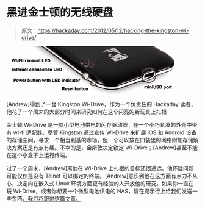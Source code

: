 # 黑进金士顿的无线硬盘

> 原文：<https://hackaday.com/2012/05/12/hacking-the-kingston-wi-drive/>

![](img/1cf3772625cbd0e07b90951ed697d656.png "widrive")

[Andrew]得到了一台 Kingston Wi-Drive，作为一个负责任的 Hackaday 读者，他花了一个周末的大部分时间来研究如何在这个闪亮的新玩具上扎根

金士顿 Wi-Drive 是一款小型电池供电的闪存驱动器，在一个小巧紧凑的外壳中带有 wi-fi 适配器。尽管 Kingston 通过宣传 Wi-Drive 来扩展 iOS 和 Android 设备的存储空间，寻求一个相当利基的市场，但一个可以放在口袋里的网络附加存储解决方案还是有点有趣。不幸的是，金斯敦决定锁定 Wi-Drive；[Andrew]甚至不能在这个小盒子上运行终端。

过了一个周末，[Andrew]离他在 Wi-Drive 上扎根的目标还很遥远。他怀疑问题可能仅仅是没有 Telnet 可以绑定的终端。[Andrew]意识到他在这方面有点力不从心，决定向在嵌入式 Linux 环境方面更有经验的人开放他的研究。如果你一直在玩 Wi-Drive，或者你想要一个微型电池供电的 NAS，请在提示行上给我们发送一些东西[，我们将跟进这篇文章。](http://hackaday.com/contact-hack-a-day/)